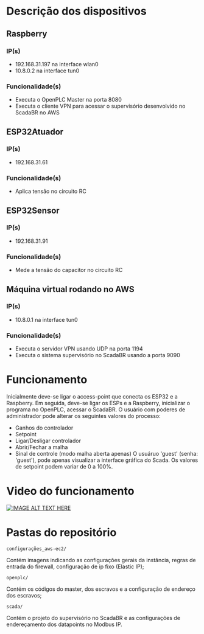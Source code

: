 # Descrição dos dispositivos

## Raspberry		
### IP(s)
* 192.168.31.197	na interface wlan0 
* 10.8.0.2 na interface tun0
### Funcionalidade(s)
* Executa o OpenPLC Master na porta 8080
* Executa o cliente VPN para acessar o supervisório desenvolvido no ScadaBR no AWS

## ESP32Atuador
### IP(s)
* 192.168.31.61
### Funcionalidade(s)
* Aplica tensão no circuito RC

## ESP32Sensor
### IP(s)
* 192.168.31.91
### Funcionalidade(s)
* Mede a tensão do capacitor no circuito RC

## Máquina virtual rodando no AWS
### IP(s)
* 10.8.0.1 na interface tun0
### Funcionalidade(s)
* Executa o servidor VPN usando UDP na porta 1194
* Executa o sistema supervisório no ScadaBR usando a porta 9090

# Funcionamento
Inicialmente deve-se ligar o access-point que conecta os ESP32 e a Raspberry. Em seguida, deve-se ligar os ESPs e a Raspberry, inicializar o programa no OpenPLC, acessar o ScadaBR. O usuário com poderes de administrador pode alterar os seguintes valores do processo:
  * Ganhos do controlador
  * Setpoint
  * Ligar/Desligar controlador
  * Abrir/Fechar a malha
  * Sinal de controle (modo malha aberta apenas)
O usuáruo 'guest' (senha: 'guest'), pode apenas visualizar a interface gráfica do Scada. Os valores de setpoint podem variar de 0 a 100%.

# Video do funcionamento

[![IMAGE ALT TEXT HERE](https://img.youtube.com/vi/kNsTYPjsdZ0/0.jpg)](https://www.youtube.com/watch?v=kNsTYPjsdZ0)

# Pastas do repositório

  <code>configurações_aws-ec2/</code>
  
  Contém imagens indicando as configurações gerais da instância, regras de entrada do firewall, configuração de ip fixo (Elastic IP);
  
  <code>openplc/</code>
  
  Contém os códigos do master, dos escravos e a configuração de endereço dos escravos;
  
  <code>scada/</code>
  
  Contém o projeto do supervisório no ScadaBR e as configurações de endereçamento dos datapoints no Modbus IP.
